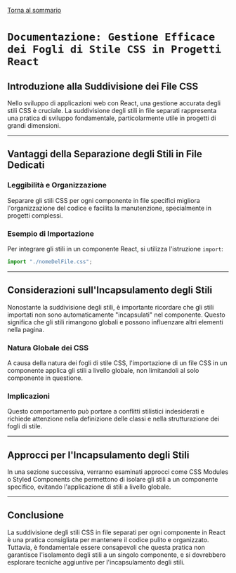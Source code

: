 [Torna al sommario](../Summary.md)

# `Documentazione: Gestione Efficace dei Fogli di Stile CSS in Progetti React `

## Introduzione alla Suddivisione dei File CSS

Nello sviluppo di applicazioni web con React, una gestione accurata degli stili CSS è cruciale. La suddivisione degli stili in file separati rappresenta una pratica di sviluppo fondamentale, particolarmente utile in progetti di grandi dimensioni.

---

## Vantaggi della Separazione degli Stili in File Dedicati

### Leggibilità e Organizzazione

Separare gli stili CSS per ogni componente in file specifici migliora l'organizzazione del codice e facilita la manutenzione, specialmente in progetti complessi.

### Esempio di Importazione

Per integrare gli stili in un componente React, si utilizza l'istruzione `import`:

```javascript
import "./nomeDelFile.css";
```

---

## Considerazioni sull'Incapsulamento degli Stili

Nonostante la suddivisione degli stili, è importante ricordare che gli stili importati non sono automaticamente "incapsulati" nel componente. Questo significa che gli stili rimangono globali e possono influenzare altri elementi nella pagina.

### Natura Globale dei CSS

A causa della natura dei fogli di stile CSS, l'importazione di un file CSS in un componente applica gli stili a livello globale, non limitandoli al solo componente in questione.

### Implicazioni

Questo comportamento può portare a conflitti stilistici indesiderati e richiede attenzione nella definizione delle classi e nella strutturazione dei fogli di stile.

---

## Approcci per l'Incapsulamento degli Stili

In una sezione successiva, verranno esaminati approcci come CSS Modules o Styled Components che permettono di isolare gli stili a un componente specifico, evitando l'applicazione di stili a livello globale.

---

## Conclusione

La suddivisione degli stili CSS in file separati per ogni componente in React è una pratica consigliata per mantenere il codice pulito e organizzato. Tuttavia, è fondamentale essere consapevoli che questa pratica non garantisce l'isolamento degli stili a un singolo componente, e si dovrebbero esplorare tecniche aggiuntive per l'incapsulamento degli stili.
